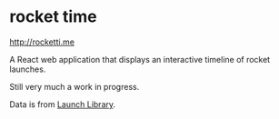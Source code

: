 # rocket time

http://rocketti.me

A React web application that displays an interactive timeline of rocket launches.

Still very much a work in progress.

Data is from [Launch Library](https://launchlibrary.net).
